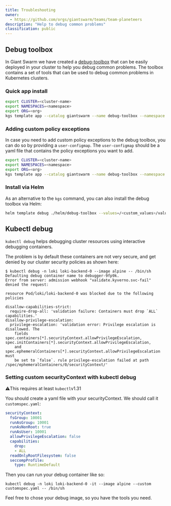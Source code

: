 ```yaml
---
title: Troubleshooting
owner:
  - https://github.com/orgs/giantswarm/teams/team-planeteers
description: "Help to debug common problems"
classification: public
---
```


## Debug toolbox

In Giant Swarm we have created a [debug-toolbox](https://github.com/giantswarm/debug-toolbox) that can be easily deployed in your cluster to help you debug common problems. The toolbox contains a set of tools that can be used to debug common problems in Kubernetes clusters.

### Quick app install

```sh
export CLUSTER=<cluster-name>
export NAMESPACES=<namespace>
export ORG=<org>
kgs template app --catalog giantswarm --name debug-toolbox --namespace org-$ORG --target-namespace $NAMESPACE --version 1.1.0 --cluster-name $CLUSTER
```

### Adding custom policy exceptions

In case you need to add custom policy exceptions to the debug toolbox, you can do so by providing a `user-configmap`. The `user-configmap` should be a yaml file that contains the policy exceptions you want to add.

```sh
export CLUSTER=<cluster-name>
export NAMESPACES=<namespace>
export ORG=<org>
kgs template app --catalog giantswarm --name debug-toolbox --namespace org-$ORG --target-namespace $NAMESPACE --version 1.1.0 --cluster-name $CLUSTER --user-configmap=helm/debug-toolbox/values_pss_example.yaml
```

### Install via Helm

As an alternative to the `kgs` command, you can also install the debug toolbox via Helm:

```sh
helm template debug ./helm/debug-toolbox --values=/<custom_values>/values.yaml
```

## Kubectl debug

`kubectl debug` helps debugging cluster resources using interactive debugging containers.

The problem is by default these containers are not very secure, and get denied by our cluster security policies as shown here:
```
$ kubectl debug -n loki loki-backend-0 --image alpine -- /bin/sh
Defaulting debug container name to debugger-9fp9k.
Error from server: admission webhook "validate.kyverno.svc-fail" denied the request: 

resource Pod/loki/loki-backend-0 was blocked due to the following policies 

disallow-capabilities-strict:
  require-drop-all: 'validation failure: Containers must drop `ALL` capabilities.'
disallow-privilege-escalation:
  privilege-escalation: 'validation error: Privilege escalation is disallowed. The
    fields spec.containers[*].securityContext.allowPrivilegeEscalation, spec.initContainers[*].securityContext.allowPrivilegeEscalation,
    and spec.ephemeralContainers[*].securityContext.allowPrivilegeEscalation must
    be set to `false`. rule privilege-escalation failed at path /spec/ephemeralContainers/0/securityContext/'
```

### Setting custom securityContext with kubectl debug

⚠️This requires at least `kubectl`v1.31

You should create a yaml file with your securityContext. We should call it `customspec.yaml`:
```yaml
securityContext:
  fsGroup: 10001
  runAsGroup: 10001
  runAsNonRoot: true
  runAsUser: 10001
  allowPrivilegeEscalation: false
  capabilities:
    drop:
    - ALL
  readOnlyRootFilesystem: false
  seccompProfile:
    type: RuntimeDefault
```

Then you can run your debug container like so:
```
kubectl debug -n loki loki-backend-0 -it --image alpine --custom customspec.yaml -- /bin/sh
```

Feel free to chose your debug image, so you have the tools you need.
